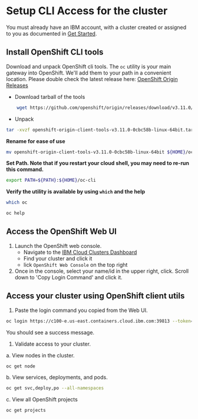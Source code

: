 # Setup CLI Access for the cluster

You must already have an IBM account, with a cluster created or assigned to you as documented in [Get Started](../GETSTARTED.md).

## Install OpenShift CLI tools
Download and unpack OpenShift cli tools. The `oc` utility is your main gateway into OpenShift. We'll add them to your path in a convenient location. Please double check the latest release here: [OpenShift Origin Releases](https://github.com/openshift/origin/releases/)


 - Download tarball of the tools

```bash
    wget https://github.com/openshift/origin/releases/download/v3.11.0/openshift-origin-client-tools-v3.11.0-0cbc58b-linux-64bit.tar.gz
```

 - Unpack

```bash
tar -xvzf openshift-origin-client-tools-v3.11.0-0cbc58b-linux-64bit.tar.gz
```

**Rename for ease of use**

```bash
mv openshift-origin-client-tools-v3.11.0-0cbc58b-linux-64bit ${HOME}/oc-cli
```

**Set Path. Note that if you restart your cloud shell, you may need to re-run this command.**

```bash
export PATH=${PATH}:${HOME}/oc-cli
```

**Verify the utility is available by using `which` and the help**

```bash
which oc
```

```bash
oc help
```

## Access the OpenShift Web UI

1. Launch the OpenShift web console.
   - Navigate to the [IBM Cloud Clusters Dashboard](https://cloud.ibm.com/kubernetes/clusters)
   - Find your cluster and click it
   - lick `OpenShift Web Console` on the top right
2. Once in the console, select your name/id in the upper right, click. Scroll down to 'Copy Login Command' and click it.

## Access your cluster using OpenShift client utils

1. Paste the login command you copied from the Web UI.

```bash
oc login https://c100-e.us-east.containers.cloud.ibm.com:39813 --token=xxxxxxxxxxxxxxxxxxxxxxxxxxxxxxxxxxxxxxxxxxx
```

You should see a success message.

1. Validate access to your cluster.

a. View nodes in the cluster.

```bash
oc get node
```

b. View services, deployments, and pods.

```bash
oc get svc,deploy,po --all-namespaces
```

c. View all OpenShift projects

```bash
oc get projects
```
